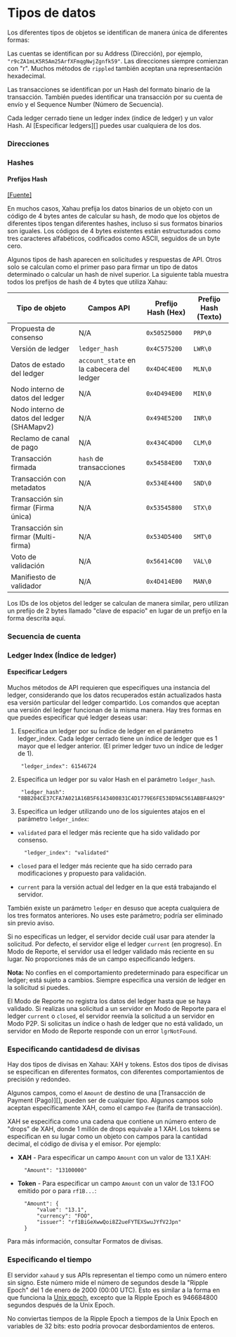 # Tipos de datos

Los diferentes tipos de objetos se identifican de manera única de diferentes formas:

Las cuentas se identifican por su Address (Dirección), por ejemplo, `"r9cZA1mLK5R5Am25ArfXFmqgNwjZgnfk59"`. Las direcciones siempre comienzan con "r". Muchos métodos de `rippled` también aceptan una representación hexadecimal.

Las transacciones se identifican por un Hash del formato binario de la transacción. También puedes identificar una transacción por su cuenta de envío y el Sequence Number (Número de Secuencia).

Cada ledger cerrado tiene un ledger index (índice de ledger) y un valor Hash. Al [Especificar ledgers][] puedes usar cualquiera de los dos.

### Direcciones

### Hashes

#### Prefijos Hash

[\[Fuente\]](https://github.com/XRPLF/rippled/blob/master/src/ripple/protocol/HashPrefix.h)

En muchos casos, Xahau prefija los datos binarios de un objeto con un código de 4 bytes antes de calcular su hash, de modo que los objetos de diferentes tipos tengan diferentes hashes, incluso si sus formatos binarios son iguales. Los códigos de 4 bytes existentes están estructurados como tres caracteres alfabéticos, codificados como ASCII, seguidos de un byte cero.

Algunos tipos de hash aparecen en solicitudes y respuestas de API. Otros solo se calculan como el primer paso para firmar un tipo de datos determinado o calcular un hash de nivel superior. La siguiente tabla muestra todos los prefijos de hash de 4 bytes que utiliza Xahau:

| Tipo de objeto                           | Campos API                       | Prefijo Hash (Hex) | Prefijo Hash (Texto) |
| ------------------------------------- | -------------------------------- | ----------------- | ------------------ |
| Propuesta de consenso                    | N/A                              | `0x50525000`      | `PRP\0`            |
| Versión de ledger                        | `ledger_hash`                    | `0x4C575200`      | `LWR\0`            |
| Datos de estado del ledger                     | `account_state` en la cabecera del ledger | `0x4D4C4E00`      | `MLN\0`            |
| Nodo interno de datos del ledger                | N/A                              | `0x4D494E00`      | `MIN\0`            |
| Nodo interno de datos del ledger (SHAMapv2)     | N/A                              | `0x494E5200`      | `INR\0`            |
| Reclamo de canal de pago                 | N/A                              | `0x434C4D00`      | `CLM\0`            |
| Transacción firmada                   | `hash` de transacciones           | `0x54584E00`      | `TXN\0`            |
| Transacción con metadatos             | N/A                              | `0x534E4400`      | `SND\0`            |
| Transacción sin firmar (Firma única) | N/A                              | `0x53545800`      | `STX\0`            |
| Transacción sin firmar (Multi-firma)  | N/A                              | `0x534D5400`      | `SMT\0`            |
| Voto de validación                       | N/A                              | `0x56414C00`      | `VAL\0`            |
| Manifiesto de validador                    | N/A                              | `0x4D414E00`      | `MAN\0`            |

Los IDs de los objetos del ledger se calculan de manera similar, pero utilizan un prefijo de 2 bytes llamado "clave de espacio" en lugar de un prefijo en la forma descrita aquí.

### Secuencia de cuenta

### Ledger Index (Índice de ledger)

#### Especificar Ledgers

Muchos métodos de API requieren que especifiques una instancia del ledger, considerando que los datos recuperados están actualizados hasta esa versión particular del ledger compartido. Los comandos que aceptan una versión del ledger funcionan de la misma manera. Hay tres formas en que puedes especificar qué ledger deseas usar:

1.  Especifica un ledger por su Índice de ledger en el parámetro ledger_index. Cada ledger cerrado tiene un índice de ledger que es 1 mayor que el ledger anterior. (El primer ledger tuvo un índice de ledger de 1).

    ```
     "ledger_index": 61546724
    ```
2.  Especifica un ledger por su valor Hash en el parámetro `ledger_hash`.

    ```
     "ledger_hash": "8BB204CE37CFA7A021A16B5F6143400831C4D1779E6FE538D9AC561ABBF4A929"
    ```
3.  Especifica un ledger utilizando uno de los siguientes atajos en el parámetro `ledger_index`:

   * `validated` para el ledger más reciente que ha sido validado por consenso.

       ```
         "ledger_index": "validated"
       ```
   * `closed` para el ledger más reciente que ha sido cerrado para modificaciones y propuesto para validación.
   * `current` para la versión actual del ledger en la que está trabajando el servidor.

También existe un parámetro `ledger` en desuso que acepta cualquiera de los tres formatos anteriores. No uses este parámetro; podría ser eliminado sin previo aviso.

Si no especificas un ledger, el servidor decide cuál usar para atender la solicitud. Por defecto, el servidor elige el ledger `current` (en progreso). En Modo de Reporte, el servidor usa el ledger validado más reciente en su lugar. No proporciones más de un campo especificando ledgers.

**Nota:** No confíes en el comportamiento predeterminado para especificar un ledger; está sujeto a cambios. Siempre especifica una versión de ledger en la solicitud si puedes.

El Modo de Reporte no registra los datos del ledger hasta que se haya validado. Si realizas una solicitud a un servidor en Modo de Reporte para el ledger `current` o `closed`, el servidor reenvía la solicitud a un servidor en Modo P2P. Si solicitas un índice o hash de ledger que no está validado, un servidor en Modo de Reporte responde con un error `lgrNotFound`.

### Especificando cantidadesd de divisas

Hay dos tipos de divisas en Xahau: XAH y tokens. Estos dos tipos de divisas se especifican en diferentes formatos, con diferentes comportamientos de precisión y redondeo.

Algunos campos, como el `Amount` de destino de una [Transacción de Payment (Pago)][], pueden ser de cualquier tipo. Algunos campos solo aceptan específicamente XAH, como el campo `Fee` (tarifa de transacción).

XAH se especifica como una cadena que contiene un número entero de "drops" de XAH, donde 1 millón de drops equivale a 1 XAH. Los tokens se especifican en su lugar como un objeto con campos para la cantidad decimal, el código de divisa y el emisor. Por ejemplo:

*   **XAH** - Para especificar un campo `Amount` con un valor de 13.1 XAH:

    ```
      "Amount": "13100000"
    ```
*   **Token** - Para especificar un campo `Amount` con un valor de 13.1 FOO emitido por o para `rf1B...`:

    ```
      "Amount": {
          "value": "13.1",
          "currency": "FOO",
          "issuer": "rf1BiGeXwwQoi8Z2ueFYTEXSwuJYfV2Jpn"
      }
    ```

Para más información, consultar Formatos de divisas.

### Especificando el tiempo

El servidor `xahaud` y sus APIs representan el tiempo como un número entero sin signo. Este número mide el número de segundos desde la "Ripple Epoch" del 1 de enero de 2000 (00:00 UTC). Esto es similar a la forma en que funciona la [Unix epoch](http://en.wikipedia.org/wiki/Unix\_time), excepto que la Ripple Epoch es 946684800 segundos después de la Unix Epoch.

No conviertas tiempos de la Ripple Epoch a tiempos de la Unix Epoch en variables de 32 bits: esto podría provocar desbordamientos de enteros.
